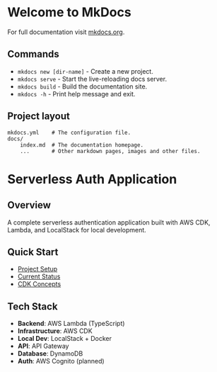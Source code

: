 # Welcome to MkDocs

For full documentation visit [mkdocs.org](https://www.mkdocs.org).

## Commands

* `mkdocs new [dir-name]` - Create a new project.
* `mkdocs serve` - Start the live-reloading docs server.
* `mkdocs build` - Build the documentation site.
* `mkdocs -h` - Print help message and exit.

## Project layout

    mkdocs.yml    # The configuration file.
    docs/
        index.md  # The documentation homepage.
        ...       # Other markdown pages, images and other files.

# Serverless Auth Application

## Overview
A complete serverless authentication application built with AWS CDK, Lambda, and LocalStack for local
development.

## Quick Start
- [Project Setup](PROJECT_SETUP_CHEATSHEET.md)
- [Current Status](PROJECT_STATUS.md)
- [CDK Concepts](AWS_CDK_CONCEPTS.md)

## Tech Stack
- **Backend**: AWS Lambda (TypeScript)
- **Infrastructure**: AWS CDK
- **Local Dev**: LocalStack + Docker
- **API**: API Gateway
- **Database**: DynamoDB
- **Auth**: AWS Cognito (planned)
